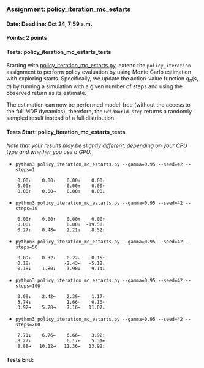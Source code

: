 ### Assignment: policy_iteration_mc_estarts
#### Date: Deadline: Oct 24, 7:59 a.m.
#### Points: 2 points
#### Tests: policy_iteration_mc_estarts_tests

Starting with [policy_iteration_mc_estarts.py](https://github.com/ufal/npfl122/tree/master/labs/02/policy_iteration_mc_estarts.py),
extend the `policy_iteration` assignment to perform policy evaluation
by using Monte Carlo estimation with exploring starts. Specifically,
we update the action-value function $q_\pi(s, a)$ by running a
simulation with a given number of steps and using the observed return
as its estimate.

The estimation can now be performed model-free (without the access to the full
MDP dynamics), therefore, the `GridWorld.step` returns a randomly sampled
result instead of a full distribution.

#### Tests Start: policy_iteration_mc_estarts_tests
_Note that your results may be slightly different, depending on your CPU type and whether you use a GPU._
- `python3 policy_iteration_mc_estarts.py --gamma=0.95 --seed=42 --steps=1`
```
    0.00↑    0.00↑    0.00↑    0.00↑
    0.00↑             0.00↑    0.00↑
    0.00↑    0.00→    0.00↑    0.00↓
```
- `python3 policy_iteration_mc_estarts.py --gamma=0.95 --seed=42 --steps=10`
```
    0.00↑    0.00↑    0.00↑    0.00↑
    0.00↑             0.00↑  -19.50↑
    0.27↓    0.48←    2.21↓    8.52↓
```
- `python3 policy_iteration_mc_estarts.py --gamma=0.95 --seed=42 --steps=50`
```
    0.09↓    0.32↓    0.22←    0.15↑
    0.18↑            -2.43←   -5.12↓
    0.18↓    1.80↓    3.90↓    9.14↓
```
- `python3 policy_iteration_mc_estarts.py --gamma=0.95 --seed=42 --steps=100`
```
    3.09↓    2.42←    2.39←    1.17↑
    3.74↓             1.66←    0.18←
    3.92→    5.28→    7.16→   11.07↓
```
- `python3 policy_iteration_mc_estarts.py --gamma=0.95 --seed=42 --steps=200`
```
    7.71↓    6.76←    6.66←    3.92↑
    8.27↓             6.17←    5.31←
    8.88→   10.12→   11.36→   13.92↓
```
#### Tests End:
